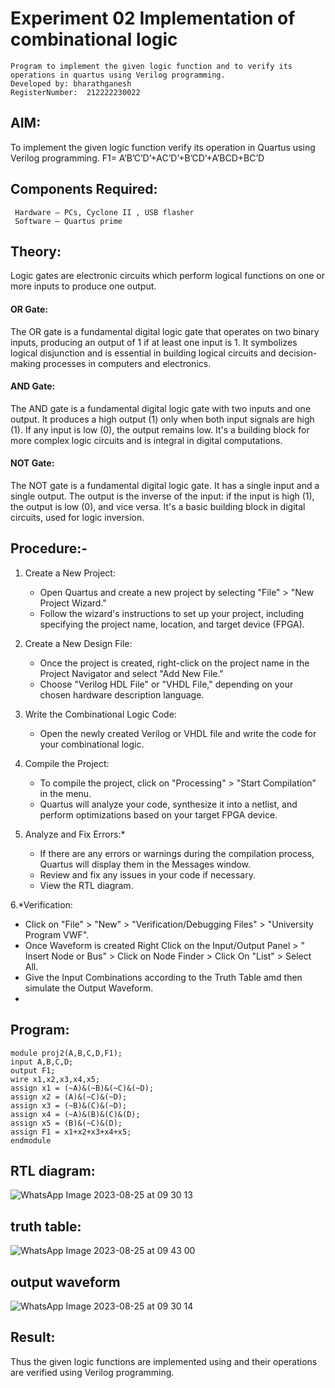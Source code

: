 # Experiment 02 Implementation of combinational logic
```
Program to implement the given logic function and to verify its operations in quartus using Verilog programming.
Developed by: bharathganesh
RegisterNumber:  212222230022
```

 
## AIM:
To implement the given logic function verify its operation in Quartus using Verilog programming.
 F1= A’B’C’D’+AC’D’+B’CD’+A’BCD+BC’D

 
 
## Components  Required:
```
 Hardware – PCs, Cyclone II , USB flasher
 Software – Quartus prime
```


## Theory: 

Logic gates are electronic circuits which perform logical functions on one or more inputs to produce one output.
#### OR Gate:
The OR gate is a fundamental digital logic gate that operates on two binary inputs, producing an output of 1 if at least one input is 1. It symbolizes logical disjunction and is essential in building logical circuits and decision-making processes in computers and electronics.
#### AND Gate:
The AND gate is a fundamental digital logic gate with two inputs and one output. It produces a high output (1) only when both input signals are high (1). If any input is low (0), the output remains low. It's a building block for more complex logic circuits and is integral in digital computations.
#### NOT Gate:
The NOT gate is a fundamental digital logic gate. It has a single input and a single output. The output is the inverse of the input: if the input is high (1), the output is low (0), and vice versa. It's a basic building block in digital circuits, used for logic inversion.
 
## Procedure:-
1. Create a New Project:
   - Open Quartus and create a new project by selecting "File" > "New Project Wizard."
   - Follow the wizard's instructions to set up your project, including specifying the project name, location, and target device (FPGA).

2. Create a New Design File:
   - Once the project is created, right-click on the project name in the Project Navigator and select "Add New File."
   - Choose "Verilog HDL File" or "VHDL File," depending on your chosen hardware description language.

3. Write the Combinational Logic Code:
   - Open the newly created Verilog or VHDL file and write the code for your combinational logic.
     
4. Compile the Project:
   - To compile the project, click on "Processing" > "Start Compilation" in the menu.
   - Quartus will analyze your code, synthesize it into a netlist, and perform optimizations based on your target FPGA device.

5. Analyze and Fix Errors:*
   - If there are any errors or warnings during the compilation process, Quartus will display them in the Messages window.
   - Review and fix any issues in your code if necessary.
   - View the RTL diagram.

6.*Verification:
   - Click on "File" > "New" > "Verification/Debugging Files" > "University Program VWF".
   - Once Waveform is created Right Click on the Input/Output Panel > " Insert Node or Bus" > Click on Node Finder > Click On "List" > Select All.
   - Give the Input Combinations according to the Truth Table amd then simulate the Output Waveform.
   - 
## Program:

```
module proj2(A,B,C,D,F1);
input A,B,C,D;
output F1;
wire x1,x2,x3,x4,x5;
assign x1 = (~A)&(~B)&(~C)&(~D);
assign x2 = (A)&(~C)&(~D);
assign x3 = (~B)&(C)&(~D);
assign x4 = (~A)&(B)&(C)&(D);
assign x5 = (B)&(~C)&(D);
assign F1 = x1+x2+x3+x4+x5;
endmodule
```
 
## RTL diagram:
![WhatsApp Image 2023-08-25 at 09 30 13](https://github.com/bharathganeshsivasankaran/Experiment--02-Implementation-of-combinational-logic-/assets/119478098/f5c685a1-050c-4488-8f22-7739cc79d93e)


## truth table:
![WhatsApp Image 2023-08-25 at 09 43 00](https://github.com/bharathganeshsivasankaran/Experiment--02-Implementation-of-combinational-logic-/assets/119478098/134e2c77-f3e6-4795-a072-8f7c3bae3432)


## output waveform
![WhatsApp Image 2023-08-25 at 09 30 14](https://github.com/bharathganeshsivasankaran/Experiment--02-Implementation-of-combinational-logic-/assets/119478098/f9d5c087-ba1c-4e3c-b319-a79894032e45)


## Result:
Thus the given logic functions are implemented using  and their operations are verified using Verilog programming.
